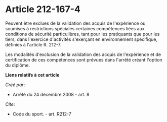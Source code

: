# Article 212-167-4

Peuvent être exclues de la validation des acquis de l'expérience ou soumises à restrictions spéciales certaines compétences
liées aux conditions de sécurité particulières, tant pour les pratiquants que pour les tiers, dans l'exercice d'activités
s'exerçant en environnement spécifique, définies à l'article R. 212-7. 

Les modalités d'exclusion de la validation des acquis de l'expérience et de certification de ces compétences sont prévues
dans l'arrêté créant l'option du diplôme.

**Liens relatifs à cet article**

_Créé par_:

  - Arrêté du 24 décembre 2008 - art. 8

_Cite_:

  - Code du sport. - art. R212-7
